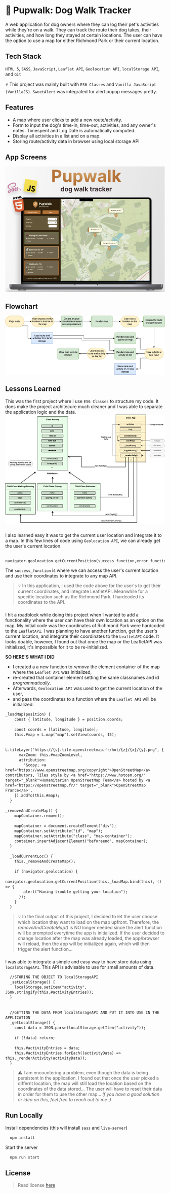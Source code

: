 # 🦮 Pupwalk: Dog Walk Tracker

A web application for dog owners where they can log their pet's activities while they're on a walk. They can track the route their dog takes, their activities, and how long they stayed at certain locations. The user can have the option to use a map for either Richmond Park or their current location.

## Tech Stack

`HTML 5`, `SASS`, `JavaScript`, `Leaflet API`, `Geolocation API`, `localStorage API`, and `Git`

⚡️ This project was mainly built with `ES6 Classes` and `Vanilla JavaScript (VanillaJS)`. `SweetAlert` was integrated for alert popup messages pretty.

## Features

- A map where user clicks to add a new route/activity.
- Form to input the dog's time-in, time-out, activities, and any owner's notes. Timespent and Log Date is automatically computed.
- Display all activities in a list and on a map.
- Storing route/activity data in browser using local storage API

## App Screens

![App Screen](./appscreen.png)

## Flowchart

![Flowchart](./flowchart.png)

## Lessons Learned

This was the first project where I use `ES6 Classes` to structure my code. It does make the project architecure much cleaner and I was able to separate the application logic and the data.
![Proj Architecture](./projarchitecture.png)

###

I also learned easy it was to get the current user location and integrate it to a map. In this few lines of code using `Geolocation API`, we can already get the user's current location.

```code
 navigator.geolocation.getCurrentPosition(success_function,error_function)
```

The `success_function` is where we can access the user's current location and use their coordinates to integrate to any map API.

> 💡 In this application, I used the code above for the user's to get their current coordinates, and integrate LeafletAPI. Meanwhile for a specific location such as the Richmond Park, I hardcoded its coordinates to the API.

###

I hit a roadblock while doing this project when I wanted to add a functionality where the user can have their own location as an option on the map. My initial code was the coordinates of Richmond Park were hardcoded to the `LeafletAPI`. I was planning to have another function, get the user's current location, and integrate their coordinates to the `LeafletAPI` code. It looks doable, however, I found out that once the map or the LeafletAPI was initialized, it's impossible for it to be re-initialized.

**SO HERE'S WHAT I DID**

- I created a a new function to _remove_ the element container of the map where the `Leaflet API` was initialized,
- re-created that container element setting the same classnames and id _programmatically_.
- Afterwards, `Geolocation API` was used to get the current location of the user,
- and pass the coordinates to a function where the `Leaflet API` will be initialized.

```
_loadMap(position) {
    const { latitude, longitude } = position.coords;

    const coords = [latitude, longitude];
    this.#map = L.map("map").setView(coords, 15);

    L.tileLayer("https://{s}.tile.openstreetmap.fr/hot/{z}/{x}/{y}.png", {
      maxZoom: this.#mapZoomLevel,
      attribution:
        '&copy; <a href="https://www.openstreetmap.org/copyright">OpenStreetMap</a> contributors, Tiles style by <a href="https://www.hotosm.org/" target="_blank">Humanitarian OpenStreetMap Team</a> hosted by <a href="https://openstreetmap.fr/" target="_blank">OpenStreetMap France</a>',
    }).addTo(this.#map);
  }

_removeAndCreateMap() {
    mapContainer.remove();

    mapContainer = document.createElement("div");
    mapContainer.setAttribute("id", "map");
    mapContainer.setAttribute("class", "map-container");
    container.insertAdjacentElement("beforeend", mapContainer);
  }

  _loadCurrentLoc() {
    this._removeAndCreateMap();

    if (navigator.geolocation) {
      navigator.geolocation.getCurrentPosition(this._loadMap.bind(this), () => {
        alert("Having trouble getting your location");
      });
    }
  }
```

> 💡 In the final output of this project, I decided to let the user choose which location they want to load on the map upfront. Therefore, the _removeAndCreateMap()_ is NO longer needed since the alert function will be prompted everytime the app is initialized. If the user decided to change location after the map was already loaded, the app/browser will reload, then the app will be initialized again, which will then trigger the alert function...

###

I was able to integrate a simple and easy way to have store data using `localStorageAPI`. This API is advisable to use for small amounts of data.

```
  //STORING THE OBJECT TO localStorageAPI
  _setLocalStorage() {
    localStorage.setItem("activity", JSON.stringify(this.#activityEntries));
  }


  //GETTING THE DATA FROM localStorageAPI AND PUT IT INTO USE IN THE APPLICATION
  _getLocalStorage() {
    const data = JSON.parse(localStorage.getItem("activity"));

    if (!data) return;

    this.#activityEntries = data;
    this.#activityEntries.forEach((activityData) => this._renderActivity(activityData));
  }
```

> ⚠️ I am encountering a problem, even though the data is being persistent in the application. I found out that once the user picked a differnt location, the map will still load the location based on the coordinates of the data stored... The user will have to reset their data in order for them to use the other map... _If you have a good solution or idea on this, feel free to reach out to me :)_

## Run Locally

Install dependencies (this will install `sass` and `live-server`)

```bash
  npm install
```

Start the server

```bash
  npm run start
```

## License

> Read license [here](LICENSE.txt)
